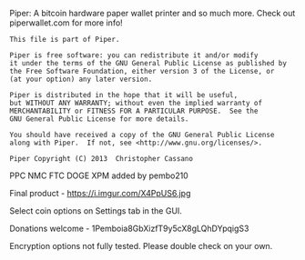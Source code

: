 Piper: A bitcoin hardware paper wallet printer and so much more.  Check out piperwallet.com for more info!

    This file is part of Piper.

    Piper is free software: you can redistribute it and/or modify
    it under the terms of the GNU General Public License as published by
    the Free Software Foundation, either version 3 of the License, or
    (at your option) any later version.

    Piper is distributed in the hope that it will be useful,
    but WITHOUT ANY WARRANTY; without even the implied warranty of
    MERCHANTABILITY or FITNESS FOR A PARTICULAR PURPOSE.  See the
    GNU General Public License for more details.

    You should have received a copy of the GNU General Public License
    along with Piper.  If not, see <http://www.gnu.org/licenses/>.

    Piper Copyright (C) 2013  Christopher Cassano



    
    
PPC NMC FTC DOGE XPM added by pembo210

Final product - https://i.imgur.com/X4PpUS6.jpg

Select coin options on Settings tab in the GUI.

Donations welcome - 1Pemboia8GbXizfT9y5cX8gLQhDYpqigS3

Encryption options not fully tested. Please double check on your own.
